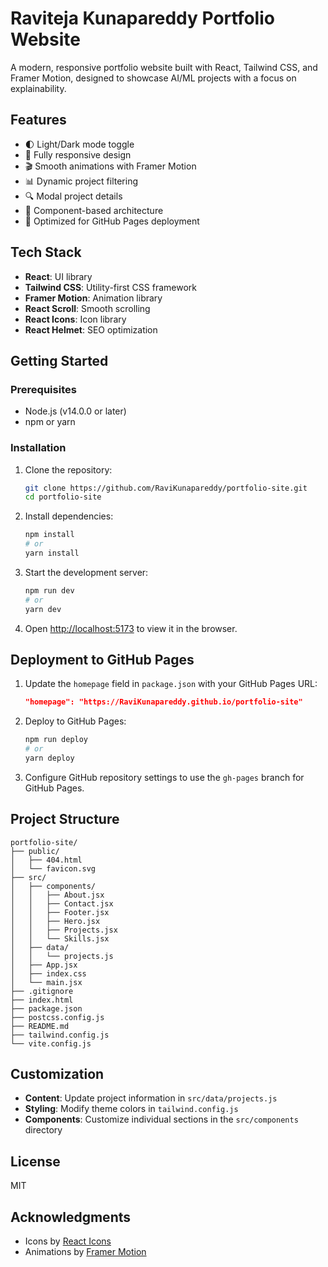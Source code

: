 # Raviteja Kunapareddy Portfolio Website

A modern, responsive portfolio website built with React, Tailwind CSS, and Framer Motion, designed to showcase AI/ML projects with a focus on explainability.

## Features

- 🌓 Light/Dark mode toggle
- 📱 Fully responsive design
- 🎬 Smooth animations with Framer Motion
- 📊 Dynamic project filtering
- 🔍 Modal project details
- 🧩 Component-based architecture
- 🚀 Optimized for GitHub Pages deployment

## Tech Stack

- **React**: UI library
- **Tailwind CSS**: Utility-first CSS framework
- **Framer Motion**: Animation library
- **React Scroll**: Smooth scrolling
- **React Icons**: Icon library
- **React Helmet**: SEO optimization

## Getting Started

### Prerequisites

- Node.js (v14.0.0 or later)
- npm or yarn

### Installation

1. Clone the repository:
   ```bash
   git clone https://github.com/RaviKunapareddy/portfolio-site.git
   cd portfolio-site
   ```

2. Install dependencies:
   ```bash
   npm install
   # or
   yarn install
   ```

3. Start the development server:
   ```bash
   npm run dev
   # or
   yarn dev
   ```

4. Open [http://localhost:5173](http://localhost:5173) to view it in the browser.

## Deployment to GitHub Pages

1. Update the `homepage` field in `package.json` with your GitHub Pages URL:
   ```json
   "homepage": "https://RaviKunapareddy.github.io/portfolio-site"
   ```

2. Deploy to GitHub Pages:
   ```bash
   npm run deploy
   # or
   yarn deploy
   ```

3. Configure GitHub repository settings to use the `gh-pages` branch for GitHub Pages.

## Project Structure

```
portfolio-site/
├── public/
│   ├── 404.html
│   └── favicon.svg
├── src/
│   ├── components/
│   │   ├── About.jsx
│   │   ├── Contact.jsx
│   │   ├── Footer.jsx
│   │   ├── Hero.jsx
│   │   ├── Projects.jsx
│   │   └── Skills.jsx
│   ├── data/
│   │   └── projects.js
│   ├── App.jsx
│   ├── index.css
│   └── main.jsx
├── .gitignore
├── index.html
├── package.json
├── postcss.config.js
├── README.md
├── tailwind.config.js
└── vite.config.js
```

## Customization

- **Content**: Update project information in `src/data/projects.js`
- **Styling**: Modify theme colors in `tailwind.config.js`
- **Components**: Customize individual sections in the `src/components` directory

## License

MIT

## Acknowledgments

- Icons by [React Icons](https://react-icons.github.io/react-icons/)
- Animations by [Framer Motion](https://www.framer.com/motion/)
